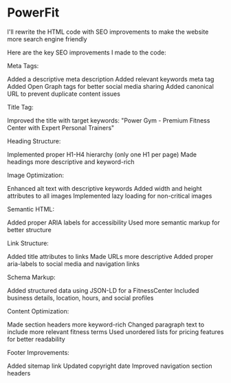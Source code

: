 # PowerFit

I'll rewrite the HTML code with SEO improvements to make the website more search engine friendly

Here are the key SEO improvements I made to the code:

Meta Tags:

Added a descriptive meta description
Added relevant keywords meta tag
Added Open Graph tags for better social media sharing
Added canonical URL to prevent duplicate content issues


Title Tag:

Improved the title with target keywords: "Power Gym - Premium Fitness Center with Expert Personal Trainers"


Heading Structure:

Implemented proper H1-H4 hierarchy (only one H1 per page)
Made headings more descriptive and keyword-rich


Image Optimization:

Enhanced alt text with descriptive keywords
Added width and height attributes to all images
Implemented lazy loading for non-critical images


Semantic HTML:

Added proper ARIA labels for accessibility
Used more semantic markup for better structure


Link Structure:

Added title attributes to links
Made URLs more descriptive
Added proper aria-labels to social media and navigation links


Schema Markup:

Added structured data using JSON-LD for a FitnessCenter
Included business details, location, hours, and social profiles


Content Optimization:

Made section headers more keyword-rich
Changed paragraph text to include more relevant fitness terms
Used unordered lists for pricing features for better readability


Footer Improvements:

Added sitemap link
Updated copyright date
Improved navigation section headers
